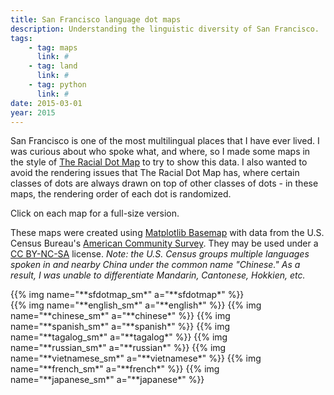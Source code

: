 ```yaml
---
title: San Francisco language dot maps
description: Understanding the linguistic diversity of San Francisco.
tags:
    - tag: maps
      link: #
    - tag: land
      link: #
    - tag: python
      link: # 
date: 2015-03-01
year: 2015
---
```


San Francisco is one of the most multilingual places that I have ever lived. I was curious about who spoke what, and where, so I made some maps in the style of [The Racial Dot Map](http://demographics.coopercenter.org/DotMap/) to try to show this data. I also wanted to avoid the rendering issues that The Racial Dot Map has, where certain classes of dots are always drawn on top of other classes of dots - in these maps, the rendering order of each dot is randomized.

Click on each map for a full-size version.

These maps were created using [Matplotlib Basemap](https://matplotlib.org/basemap/) with data from the U.S. Census Bureau's [American Community Survey](http://www.census.gov/programs-surveys/acs/). They may be used under a [CC BY-NC-SA](https://creativecommons.org/licenses/by-nc-sa/4.0/) license. *Note: the U.S. Census groups multiple languages spoken in and nearby China under the common name "Chinese." As a result, I was unable to differentiate Mandarin, Cantonese, Hokkien, etc.*

<div class="gallery large">
{{% img name="**sfdotmap_sm*" a="**sfdotmap*" %}}
</div>


<div class="gallery large">
{{% img name="**english_sm*" a="**english*" %}}
{{% img name="**chinese_sm*" a="**chinese*" %}}
{{% img name="**spanish_sm*" a="**spanish*" %}}
{{% img name="**tagalog_sm*" a="**tagalog*" %}}
{{% img name="**russian_sm*" a="**russian*" %}}
{{% img name="**vietnamese_sm*" a="**vietnamese*" %}}
{{% img name="**french_sm*" a="**french*" %}}
{{% img name="**japanese_sm*" a="**japanese*" %}}
</div>
